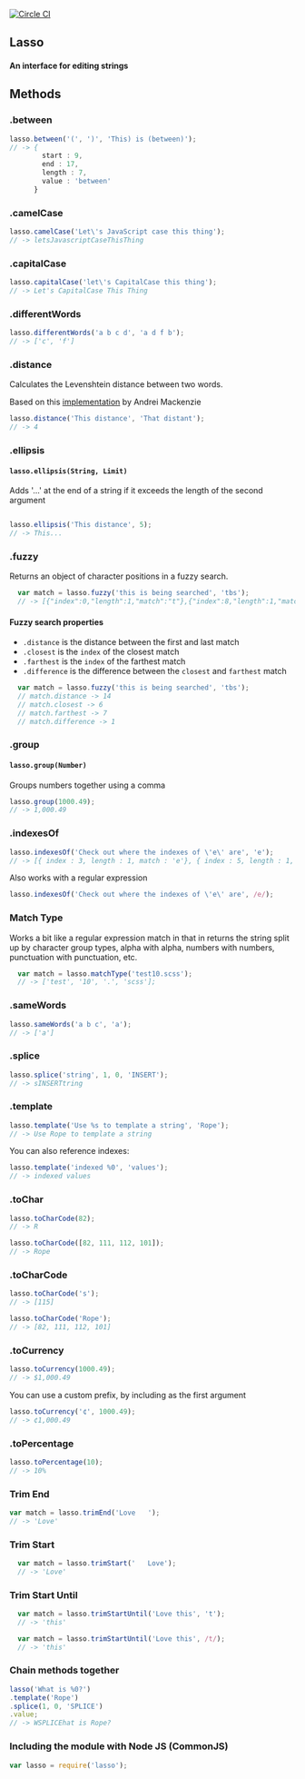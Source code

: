 [![Circle CI](https://circleci.com/gh/SeanJM/lasso.svg?circle-token=5c:41:84:31:63:be:5f:4e:c9:b9:bd:5b:a3:d2:55:e3)](https://circleci.com/gh/SeanJM/lasso/tree/master)
## Lasso
#### An interface for editing strings

## Methods

### .between

```javascript
lasso.between('(', ')', 'This) is (between)');
// -> {
        start : 9,
        end : 17,
        length : 7,
        value : 'between'
      }
```

### .camelCase
```javascript
lasso.camelCase('Let\'s JavaScript case this thing');
// -> letsJavascriptCaseThisThing
```

### .capitalCase
```javascript
lasso.capitalCase('let\'s CapitalCase this thing');
// -> Let's CapitalCase This Thing
```

### .differentWords

```javascript
lasso.differentWords('a b c d', 'a d f b');
// -> ['c', 'f']
```

### .distance

Calculates the Levenshtein distance between two words.

Based on this [implementation](https://gist.github.com/andrei-m/982927) by Andrei Mackenzie

```javascript
lasso.distance('This distance', 'That distant');
// -> 4
```

### .ellipsis

#### `lasso.ellipsis(String, Limit)`

Adds '...' at the end of a string if it exceeds the length of the second argument

```javascript

lasso.ellipsis('This distance', 5);
// -> This...
```

### .fuzzy

Returns an object of character positions in a fuzzy search.

```javascript
  var match = lasso.fuzzy('this is being searched', 'tbs');
  // -> [{"index":0,"length":1,"match":"t"},{"index":8,"length":1,"match":"b"},{"index":14,"length":1,"match":"s"}]
```

#### Fuzzy search properties

- `.distance` is the distance between the first and last match
- `.closest` is the `index` of the closest match
- `.farthest` is the `index` of the farthest match
- `.difference` is the difference between the `closest` and `farthest` match

```javascript
  var match = lasso.fuzzy('this is being searched', 'tbs');
  // match.distance -> 14
  // match.closest -> 6
  // match.farthest -> 7
  // match.difference -> 1
```


### .group

#### `lasso.group(Number)`

Groups numbers together using a comma

```javascript
lasso.group(1000.49);
// -> 1,000.49
```


### .indexesOf
```javascript
lasso.indexesOf('Check out where the indexes of \'e\' are', 'e');
// -> [{ index : 3, length : 1, match : 'e'}, { index : 5, length : 1, match : 'e'}, { ... }]
```

Also works with a regular expression

```javascript
lasso.indexesOf('Check out where the indexes of \'e\' are', /e/);
```


### Match Type

Works a bit like a regular expression match in that in returns the string split up by character group types, alpha with alpha, numbers with numbers, punctuation with punctuation, etc.

```javascript
  var match = lasso.matchType('test10.scss');
  // -> ['test', '10', '.', 'scss'];
```


### .sameWords

```javascript
lasso.sameWords('a b c', 'a');
// -> ['a']
```


### .splice
```javascript
lasso.splice('string', 1, 0, 'INSERT');
// -> sINSERTtring
```


### .template
```javascript
lasso.template('Use %s to template a string', 'Rope');
// -> Use Rope to template a string
```

You can also reference indexes:

```javascript
lasso.template('indexed %0', 'values');
// -> indexed values
```

### .toChar
```javascript
lasso.toCharCode(82);
// -> R

lasso.toCharCode([82, 111, 112, 101]);
// -> Rope
```


### .toCharCode
```javascript
lasso.toCharCode('s');
// -> [115]

lasso.toCharCode('Rope');
// -> [82, 111, 112, 101]
```


### .toCurrency

```javascript
lasso.toCurrency(1000.49);
// -> $1,000.49
```

You can use a custom prefix, by including as the first argument

```javascript
lasso.toCurrency('¢', 1000.49);
// -> ¢1,000.49
```


### .toPercentage

```javascript
lasso.toPercentage(10);
// -> 10%
```


### Trim End

```javascript
var match = lasso.trimEnd('Love   ');
// -> 'Love'
```


### Trim Start

```javascript
  var match = lasso.trimStart('   Love');
  // -> 'Love'
```

### Trim Start Until

```javascript
  var match = lasso.trimStartUntil('Love this', 't');
  // -> 'this'
```

```javascript
  var match = lasso.trimStartUntil('Love this', /t/);
  // -> 'this'
```



### Chain methods together

```javascript
lasso('What is %0?')
.template('Rope')
.splice(1, 0, 'SPLICE')
.value;
// -> WSPLICEhat is Rope?
```



### Including the module with Node JS (CommonJS)

```javascript
var lasso = require('lasso');
```
